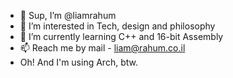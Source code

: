 - 👋 Sup, I’m @liamrahum
- 👀 I’m interested in Tech, design and philosophy
- 🌱 I’m currently learning C++ and 16-bit Assembly
- 📫 Reach me by mail - liam@rahum.co.il
- Oh! And I'm using Arch, btw.
<!---
liamrahum/liamrahum is a ✨ special ✨ repository because its `README.md` (this file) appears on your GitHub profile.
You can click the Preview link to take a look at your changes.
--->

